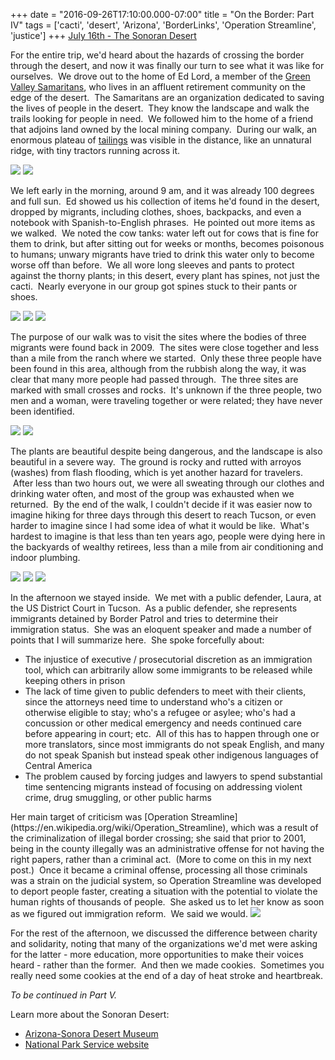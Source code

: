 +++
date = "2016-09-26T17:10:00.000-07:00"
title = "On the Border: Part IV"
tags = ['cacti', 'desert', 'Arizona', 'BorderLinks', 'Operation Streamline', 'justice']
+++
<u>July 16th - The Sonoran Desert</u>

For the entire trip, we'd heard about the hazards of crossing the border through the desert, and now it was finally our turn to see what it was like for ourselves.  We drove out to the home of Ed Lord, a member of the [Green Valley Samaritans](http://www.gvs-samaritans.org/), who lives in an affluent retirement community on the edge of the desert.  The Samaritans are an organization dedicated to saving the lives of people in the desert.  They know the landscape and walk the trails looking for people in need.  We followed him to the home of a friend that adjoins land owned by the local mining company.  During our walk, an enormous plateau of [tailings](https://en.wikipedia.org/wiki/Tailings) was visible in the distance, like an unnatural ridge, with tiny tractors running across it.

<img src="https://4.bp.blogspot.com/-zsU9G8yPz1w/Vjg70OcnbbI/AAAAAAAAH08/IUAXJTsk3kQONg27o5L0ASHbcMExkj_0ACPcB/s1600/IMG_2343.jpg"/>

<img src="https://3.bp.blogspot.com/-Sgf2sZ6OBdw/Vjg71q9KACI/AAAAAAAAH1U/21BMW5J0ffkWg82amWA6zvPi4SQVLrJ_ACPcB/s1600/IMG_2352.jpg"/>

We left early in the morning, around 9 am, and it was already 100 degrees and full sun.  Ed showed us his collection of items he'd found in the desert, dropped by migrants, including clothes, shoes, backpacks, and even a notebook with Spanish-to-English phrases.  He pointed out more items as we walked.  We noted the cow tanks: water left out for cows that is fine for them to drink, but after sitting out for weeks or months, becomes poisonous to humans; unwary migrants have tried to drink this water only to become worse off than before.  We all wore long sleeves and pants to protect against the thorny plants; in this desert, every plant has spines, not just the cacti.  Nearly everyone in our group got spines stuck to their pants or shoes.

<img src="https://1.bp.blogspot.com/-3Qv-Ji94Tl8/Vjg71CSFPPI/AAAAAAAAH1M/OJa-tBAuV005ABtwLXcJrj5Xa6K8DJpKgCPcB/s1600/IMG_2348.jpg"/>

<img src="https://1.bp.blogspot.com/-H52ZkNbzLQg/Vjg73NFEHUI/AAAAAAAAH1k/AEaM0q3eBykZmzVAoEMRrdTx8O32DEyygCPcB/s1600/IMG_2356.jpg"/>

<img src="https://2.bp.blogspot.com/-ALj54RRnF-c/Vjg8BtlnqKI/AAAAAAAAH2k/IRJX56j0xxcWJq09jBJBYLIG0Sw9bueGQCPcB/s1600/IMG_2381.jpg"/>

The purpose of our walk was to visit the sites where the bodies of three migrants were found back in 2009.  The sites were close together and less than a mile from the ranch where we started.  Only these three people have been found in this area, although from the rubbish along the way, it was clear that many more people had passed through.  The three sites are marked with small crosses and rocks.  It's unknown if the three people, two men and a woman, were traveling together or were related; they have never been identified.

<img src="https://3.bp.blogspot.com/-PlRJFq_oC8s/Vjg8BLIrcWI/AAAAAAAAH2c/AoF948XS-mAQJtUvZW1fALbPpUwLkg8swCPcB/s1600/IMG_2380.jpg"/>

<img src="https://1.bp.blogspot.com/-ZszX3E0b7TE/Vjg76ibsAbI/AAAAAAAAH2U/_tVni-K_6ogUEM0FSGP7IcGpPYILfdMEACPcB/s1600/IMG_2377.jpg"/>

The plants are beautiful despite being dangerous, and the landscape is also beautiful in a severe way.  The ground is rocky and rutted with arroyos (washes) from flash flooding, which is yet another hazard for travelers.  After less than two hours out, we were all sweating through our clothes and drinking water often, and most of the group was exhausted when we returned.  By the end of the walk, I couldn't decide if it was easier now to imagine hiking for three days through this desert to reach Tucson, or even harder to imagine since I had some idea of what it would be like.  What's hardest to imagine is that less than ten years ago, people were dying here in the backyards of wealthy retirees, less than a mile from air conditioning and indoor plumbing.

<img src="https://4.bp.blogspot.com/-S2xoeKVhb5M/Vjg8CCQVasI/AAAAAAAAH2s/tYomc39ab0IOiRQxgeS__pGZajwtKQrKQCPcB/s1600/IMG_2389.jpg"/>

<img src="https://4.bp.blogspot.com/-FRzJGgRYh0o/Vjg8C12mXWI/AAAAAAAAH20/bPr6DT-8Z0MU2zwdwafulD991hODk0gDgCPcB/s1600/IMG_2393.jpg"/>

<img src="https://3.bp.blogspot.com/-D9lD6FY3Sb8/Vjg76NelWMI/AAAAAAAAH2I/8XDaQSW7loE-vok1Eaiyg0GKLd4kLXGoQCPcB/s1600/IMG_2373.jpg"/>

In the afternoon we stayed inside.  We met with a public defender, Laura, at the US District Court in Tucson.  As a public defender, she represents immigrants detained by Border Patrol and tries to determine their immigration status.  She was an eloquent speaker and made a number of points that I will summarize here.  She spoke forcefully about:

<ul style="text-align: left;"><li>The injustice of executive / prosecutorial discretion as an immigration tool, which can arbitrarily allow some immigrants to be released while keeping others in prison</li><li>The lack of time given to public defenders to meet with their clients, since the attorneys need time to understand who's a citizen or otherwise eligible to stay; who's a refugee or asylee; who's had a concussion or other medical emergency and needs continued care before appearing in court; etc.  All of this has to happen through one or more translators, since most immigrants do not speak English, and many do not speak Spanish but instead speak other indigenous languages of Central America</li><li>The problem caused by forcing judges and lawyers to spend substantial time sentencing migrants instead of focusing on addressing violent crime, drug smuggling, or other public harms</li></ul>Her main target of criticism was [Operation Streamline](https://en.wikipedia.org/wiki/Operation_Streamline), which was a result of the criminalization of illegal border crossing; she said that prior to 2001, being in the county illegally was an administrative offense for not having the right papers, rather than a criminal act.  (More to come on this in my next post.)  Once it became a criminal offense, processing all those criminals was a strain on the judicial system, so Operation Streamline was developed to deport people faster, creating a situation with the potential to violate the human rights of thousands of people.  She asked us to let her know as soon as we figured out immigration reform.  We said we would.

<img src="https://3.bp.blogspot.com/-za3AYOw0c8s/Vjg8DZFu8yI/AAAAAAAAH28/UqXjvy4AU58hNPISPZBtGY2kDa9FT8fIACPcB/s1600/IMG_2395.jpg"/>

For the rest of the afternoon, we discussed the difference between charity and solidarity, noting that many of the organizations we'd met were asking for the latter - more education, more opportunities to make their voices heard - rather than the former.  And then we made cookies.  Sometimes you really need some cookies at the end of a day of heat stroke and heartbreak.

*To be continued in Part V.*

Learn more about the Sonoran Desert:<ul style="text-align: left;"><li>[Arizona-Sonora Desert Museum](http://www.desertmuseum.org/desert/sonora.php)</li><li>[National Park Service website](https://science.nature.nps.gov/im/units/sodn/sonoran.cfm)</li></ul>
